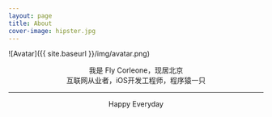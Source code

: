```yaml
---
layout: page
title: About
cover-image: hipster.jpg
---
```


![Avatar]({{ site.baseurl }}/img/avatar.png)
<br>
<center>
我是 Fly Corleone，现居北京
<br>
互联网从业者，iOS开发工程师，程序猿一只
</center>

---

<center>
Happy Everyday
</center>
